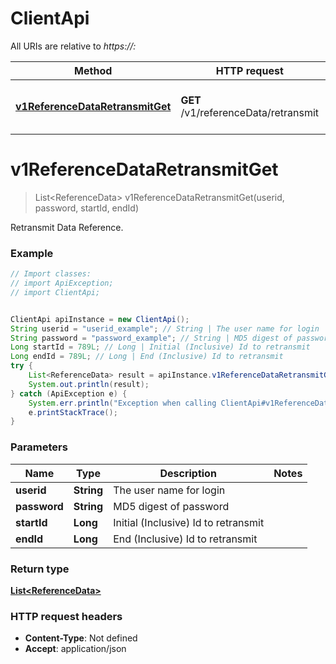 # ClientApi

All URIs are relative to *https://<server-ip>:<port>*

Method | HTTP request | Description
------------- | ------------- | -------------
[**v1ReferenceDataRetransmitGet**](ClientApi.md#v1ReferenceDataRetransmitGet) | **GET** /v1/referenceData/retransmit | Request retransmission of Reference Data


<a name="v1ReferenceDataRetransmitGet"></a>
# **v1ReferenceDataRetransmitGet**
> List&lt;ReferenceData&gt; v1ReferenceDataRetransmitGet(userid, password, startId, endId)

Retransmit Data Reference.



### Example
```java
// Import classes:
// import ApiException;
// import ClientApi;


ClientApi apiInstance = new ClientApi();
String userid = "userid_example"; // String | The user name for login
String password = "password_example"; // String | MD5 digest of password
Long startId = 789L; // Long | Initial (Inclusive) Id to retransmit
Long endId = 789L; // Long | End (Inclusive) Id to retransmit
try {
    List<ReferenceData> result = apiInstance.v1ReferenceDataRetransmitGet(userid, password, startId, endId);
    System.out.println(result);
} catch (ApiException e) {
    System.err.println("Exception when calling ClientApi#v1ReferenceDataRetransmitGet");
    e.printStackTrace();
}
```

### Parameters

Name | Type | Description  | Notes
------------- | ------------- | ------------- | -------------
 **userid** | **String**| The user name for login |
 **password** | **String**| MD5 digest of password |
 **startId** | **Long**| Initial (Inclusive) Id to retransmit |
 **endId** | **Long**| End (Inclusive) Id to retransmit |

### Return type

[**List&lt;ReferenceData&gt;**](ReferenceData.md)

### HTTP request headers

 - **Content-Type**: Not defined
 - **Accept**: application/json

